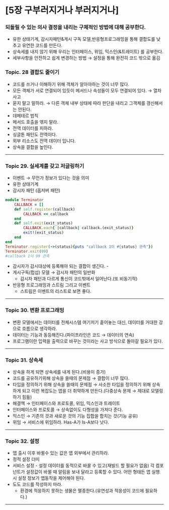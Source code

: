 # [5장 구부러지거나 부러지거나]

### 되돌릴 수 있는 의사 결정을 내리는 구체적인 방법에 대해 공부한다.

- 유한 상태기계, 감시자패턴&게시 구독 모델,반응형프로그래밍을 통해 결합도를 낮추고 유연한 코드를 만든다.
- 상속세를 내지 않기 위해 우리는 인터페이스, 위임, 믹스인(&트레이트) 를 공부한다.
- 세부사항을 안전하고 쉽게 변경하는 방법 → 설정을 통해 완전히 코드 밖으로 옮김

### Topic. 28 결합도 줄이기

- 코드를 쓰거나 이해하기 위해 객체가 알아야하는 것이 너무 많다.
- 모든 객체가 서로 연결되어 있듯이 메서드나 속성들이 모두 연결되어 있다. → 열차사고
- 묻지 말고 말하라. → 다른 객체 내부 상태에 따라 판단을 내리고 그객체를 갱신해서는 안된다.
- 데메테르 법칙
- 메서드 호출을 엮지 말라.
- 전역 데이터를 피하라.
- 싱글톤 패턴도 전역이다.
- 외부 리소스도 전역 데이터 입니다.
- 상속을 결합을 높인다.

---

### Topic 29. 실세계를 갖고 저글링하기

- 이벤트 → 무언가 정보가 있다는 것을 의미
- 유한 상태기계
- 감시자 패턴 (옵저버 패턴)

```ruby
module Terminator
	CALLBACK = []
	def self.register(callback)
		CALLBACK << callback
	end
	def self.exit(exit_status)
		CALLBACK.each{ |callback| callback.(exit_status)}
		exit!(exit_status)
	end
end
Terminator.register(->(status){puts "callback 1이 #{status} 관측"})
Terminator.exit(99)
#callback 1이 99 관측
```

- 감시자가 감시대상에 등록해야 되는 결합이 생긴다. -
- 게시구독(펍섭) 모델 → 감시자 패턴의 일반화
    - 감시자 패턴과 다르게 통신이 코드밖에서 일어난다.(또 비동기적)
- 반응형 프로그래밍과 스트림 그리고 이벤트
    - 스트림은 이벤트의 리스트로 보면 좋다.

---

### Topic 30. 변환 프로그래밍

- 변환 모델에서는 데이터를 전체시스템 여기저기 흩어놓는 대신, 데이터를 거대한 강으로 흐름으로 생각하라.
- 데이터는 기능과 동등해진다.(파이프라인은 코드 → 데이터의 연속)
- 프로그램이란 입력을 출력으로 바꾸는 것이라는 사고 방식으로 돌아갈 필요가 있다.

---

### Topic 31. 상속세

- 상속을 하게 되면 상속세를 내게 된다.(비용이 증가)
- 코드를 공유하기위해 상속을 쓸때의 문제점 → 결합이 너무 많다.
- 타입을 정의하기 위해 상속을 쓸때의 문제점 → 사소한 타입을 정의하기 위해 상속하게 되고 이런 복잡도는 앱을 더 취약하게 만든다.(다중상속 문제 → 제대로 모델링하기 힘듦)
- 해결책 → 인터페이스와 프로토콜, 위임, 믹스인과 트레이트
- 인터페이스와 프로토콜 → 상속없이도 다형성을 가져다 준다.
- 믹스인 → 기존의 것과 새로운 것의 기능 집합을 합치는 것(기능 공유)
- 위임 → 서비스에 위임하라. Has-A가 Is-A보다 낫다.

---

### Topic 32. 설정

- 앱 출시 이후 바뀔수 있는 값은 앱 외부에서 관리하라.
- 정적 설정 더미
- 서비스 설정 - 설정 데이터를 동적으로 바꿀 수 있고(재빌드 할 필요가 없음) 각 컴포넌트가 설정값이 바뀔 때 알림을 보내 달라고 등록할 수 있다. 어떤 형태든 앱 실행시 설정 정보가 앱동작을 제어해야 된다.
- 도도 코드를 작성하지 마라.
    - 환경에 적응하지 못하는 생물은 멸종한다.(유연성과 적응성이 코드에 필요하다.)

---